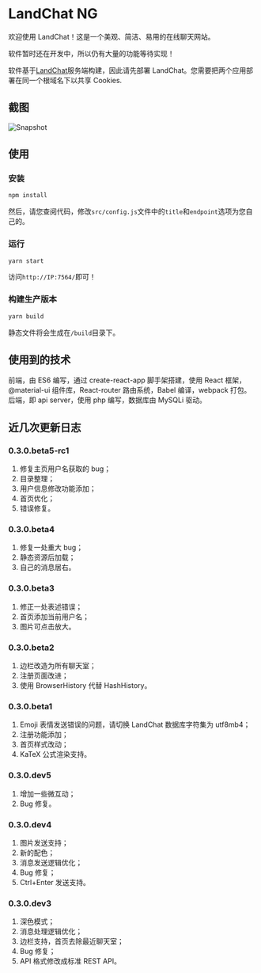 # LandChat NG

欢迎使用 LandChat！这是一个美观、简洁、易用的在线聊天网站。

软件暂时还在开发中，所以仍有大量的功能等待实现！

软件基于[LandChat](https://github.com/landchat/landchat)服务端构建，因此请先部署 LandChat。您需要把两个应用部署在同一个根域名下以共享 Cookies.

## 截图

![Snapshot](https://p.hywiki.xyz/2021/08/29/89757efa467bf.png)

## 使用

### 安装

```bash
npm install
```

然后，请您查阅代码，修改`src/config.js`文件中的`title`和`endpoint`选项为您自己的。

### 运行

```bash
yarn start
```

访问`http://IP:7564/`即可！

### 构建生产版本

```bash
yarn build
```

静态文件将会生成在`/build`目录下。

## 使用到的技术

前端，由 ES6 编写，通过 create-react-app 脚手架搭建，使用 React 框架，@material-ui 组件库，React-router 路由系统，Babel 编译，webpack 打包。
后端，即 api server，使用 php 编写，数据库由 MySQLi 驱动。

## 近几次更新日志

### 0.3.0.beta5-rc1

1. 修复主页用户名获取的 bug；
2. 目录整理；
3. 用户信息修改功能添加；
4. 首页优化；
5. 错误修复。

### 0.3.0.beta4

1. 修复一处重大 bug；
2. 静态资源后加载；
3. 自己的消息居右。

### 0.3.0.beta3

1. 修正一处表述错误；
2. 首页添加当前用户名；
3. 图片可点击放大。

### 0.3.0.beta2

1. 边栏改造为所有聊天室；
2. 注册页面改进；
3. 使用 BrowserHistory 代替 HashHistory。

### 0.3.0.beta1

1. Emoji 表情发送错误的问题，请切换 LandChat 数据库字符集为 utf8mb4；
2. 注册功能添加；
3. 首页样式改动；
4. KaTeX 公式渲染支持。

### 0.3.0.dev5

1. 增加一些微互动；
2. Bug 修复。

### 0.3.0.dev4

1. 图片发送支持；
2. 新的配色；
3. 消息发送逻辑优化；
4. Bug 修复；
5. Ctrl+Enter 发送支持。

### 0.3.0.dev3

1. 深色模式；
2. 消息处理逻辑优化；
3. 边栏支持，首页去除最近聊天室；
4. Bug 修复；
5. API 格式修改成标准 REST API。
